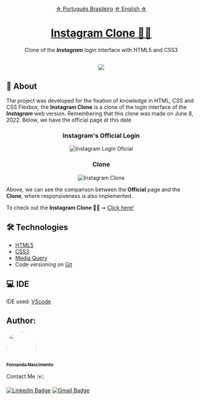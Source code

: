  <p align="center">
    <a href="https://github.com/Fernanda1701/instagram-clone/blob/main/README.md">☆ Português Brasileiro</a>
    <a href="https://github.com/Fernanda1701/instagram-clone/blob/main/README.eng.md">☆ English ☆</a> 
</p>


<h1 align="center">
    <a href="https://fernanda1701.github.io/instagram-clone/">Instagram Clone 📱📲</a>
</h1>
<p align="center">Clone of the <b><i>Instagram</i></b> login interface with HTML5 and CSS3</p>

<h2 align="center">
<img src="https://img.shields.io/static/v1?label=Status:&message=Complete ✅&color=32CD32&style=for-the-badge&logo=ghost"/>
</h2>


## 💎 About

The project was developed for the fixation of knowledge in HTML, CSS and CSS Flexbox, 
the <b>Instagram Clone</b> is a clone of the login interface of the <b><i>Instagram</i></b> web version. 
Remembering that this clone was made on June 8, 2022. Below, we have the official page at this date


<h3 align="center">Instagram's Official Login</h3>

<p align="center">
  <img alt="Instagram Login Oficial" title="instagram-oficial" src="./README/instagram-oficial.gif" />
</p>


<h3 align="center">Clone</h3>

<p align="center">
  <img alt="Instagram Clone" title="instagram-clone" src="./README/instagram-clone.gif" />
</p>

Above, we can see the comparison between the<b> Official</b> page and the <b>Clone</b>, where responsiveness is also implemented.

<p>To check out the <b>Instagram Clone 📱📲</b> ➞ <a href="https://fernanda1701.github.io/instagram-clone/">Click here!</a></p>

## 🛠 Technologies
 
- [HTML5](https://developer.mozilla.org/en-US/docs/Glossary/HTML5)
- [CSS3](https://devdocs.io/css/)
- [Media Query](https://developer.mozilla.org/pt-BR/docs/Web/CSS/Media_Queries/Using_media_queries)
- Code versioning on [Git](https://git-scm.com/)

## 💻 IDE

IDE used: [VScode](https://code.visualstudio.com/)

## Author:

<a href="https://github.com/Fernanda1701">
 <img style="border-radius: 50%;" src="https://avatars.githubusercontent.com/Fernanda1701" width="80px;" alt=""/>
 <br />
 <sub><b>Fernanda Nascimento</b></sub></a> <a href="https://github.com/Fernanda1701"></a>

Contact Me ✉️:

[![Linkedin Badge](https://img.shields.io/badge/-Fernanda-blue??style=plastic&logo=Linkedin&logoColor=white&link=https://www.linkedin.com/in/fnasci/)](https://www.linkedin.com/in/fnasci/)
[![Gmail Badge](https://img.shields.io/badge/-fnasci.1701@gmail.com-c14438?style=plastic&logo=Gmail&logoColor=white&link=mailto:fnasci.1701@gmail.com)](mailto:fnasci.1701@gmail.com)
